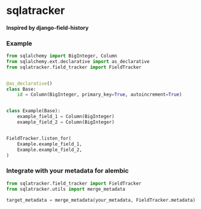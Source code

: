 # sqlatracker
#### Inspired by django-field-history

### Example
```python
from sqlalchemy import BigInteger, Column
from sqlalchemy.ext.declarative import as_declarative
from sqlatracker.field_tracker import FieldTracker


@as_declarative()
class Base:
    id = Column(BigInteger, primary_key=True, autoincrement=True)


class Example(Base):
    example_field_1 = Column(BigInteger)
    example_field_2 = Column(BigInteger)


FieldTracker.listen_for(
    Example.example_field_1,
    Example.example_field_2,
)
```

### Integrate with your metadata for alembic

```python
from sqlatracker.field_tracker import FieldTracker
from sqlatracker.utils import merge_metadata

target_metadata = merge_metadata(your_metadata, FieldTracker.metadata)
```

